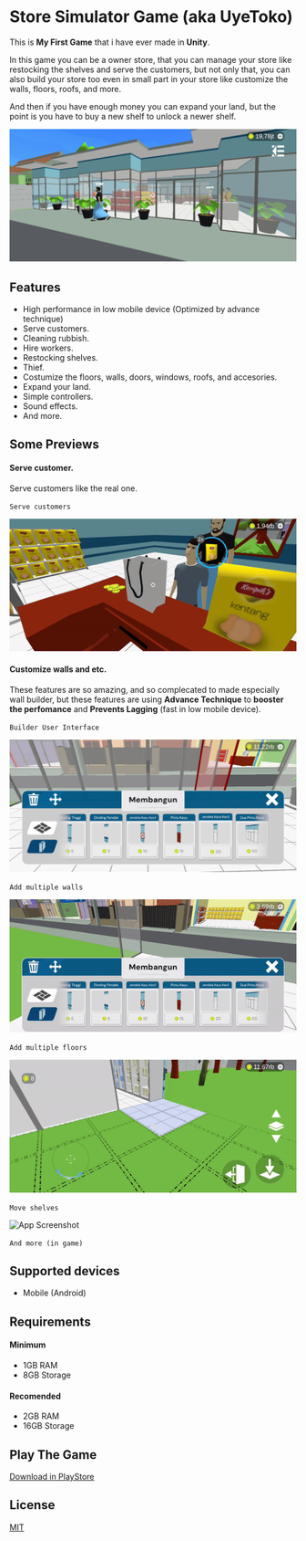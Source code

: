 # Store Simulator Game (aka UyeToko)

This is **My First Game** that i have ever made in **Unity**.

In this game you can be a owner store, that you can manage your store like restocking the shelves and serve the customers, 
but not only that, you can also build your store too even in small part in your store like customize the walls, floors, roofs, and more. 

And then if you have enough money you can expand your land, but the point is you have to buy a new shelf to unlock a newer shelf.

![App Screenshot](https://raw.githubusercontent.com/nasfadev/screenshots/main/store-simulator-game/front-the-store.jpg)

## Features
- High performance in low mobile device (Optimized by advance technique)
- Serve customers.
- Cleaning rubbish.
- Hire workers.
- Restocking shelves.
- Thief.
- Costumize the floors, walls, doors, windows, roofs, and accesories.
- Expand your land.
- Simple controllers.
- Sound effects.
- And more.

## Some Previews

#### Serve customer.

Serve customers like the real one.

`Serve customers`

![App Screenshot](https://raw.githubusercontent.com/nasfadev/screenshots/main/store-simulator-game/serve-customers.gif)

#### Customize walls and etc.

These features are so amazing, and so complecated to made especially wall builder, but these features are using **Advance Technique** to **booster the perfomance** and **Prevents Lagging** (fast in low mobile device).

`Builder User Interface`

![App Screenshot](https://raw.githubusercontent.com/nasfadev/screenshots/main/store-simulator-game/builder-ui.png)

`Add multiple walls`

![App Screenshot](https://raw.githubusercontent.com/nasfadev/screenshots/main/store-simulator-game/building-walls.gif)

`Add multiple floors`

![App Screenshot](https://raw.githubusercontent.com/nasfadev/screenshots/main/store-simulator-game/add-floors.gif)

`Move shelves`

![App Screenshot](https://raw.githubusercontent.com/nasfadev/screenshots/main/store-simulator-game/move-shelves.gif)

`And more (in game)`

## Supported devices

- Mobile (Android)

## Requirements

#### Minimum
- 1GB RAM
- 8GB Storage

#### Recomended
- 2GB RAM
- 16GB Storage

## Play The Game

[Download in PlayStore](https://play.google.com/store/apps/details?id=com.nasfadev.tokosimulator)

## License

[MIT](https://github.com/nasfadev/store-simulator-game/blob/master/LICENSE)